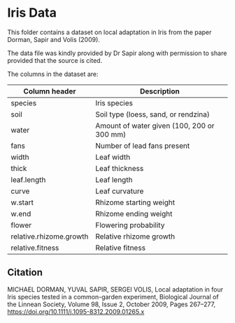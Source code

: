 # Iris Data

This folder contains a dataset on local adaptation in Iris from the paper Dorman, Sapir and Volis (2009).

The data file was kindly provided by Dr Sapir along with permission to share provided that the source is cited.

The columns in the dataset are:

Column header | Description
--------------|------------
species | Iris species
soil | Soil type (loess, sand, or rendzina)
water | Amount of water given (100, 200 or 300 mm)
fans | Number of lead fans present
width | Leaf width
thick | Leaf thickness
leaf.length | Leaf length
curve | Leaf curvature
w.start | Rhizome starting weight
w.end | Rhizome ending weight
flower | Flowering probability
relative.rhizome.growth | Relative rhizome growth
relative.fitness | Relative fitness

## Citation

MICHAEL DORMAN, YUVAL SAPIR, SERGEI VOLIS, Local adaptation in four Iris species tested in a common-garden experiment, Biological Journal of the Linnean Society, Volume 98, Issue 2, October 2009, Pages 267–277, https://doi.org/10.1111/j.1095-8312.2009.01265.x